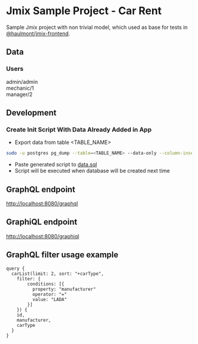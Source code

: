 # Jmix Sample Project - Car Rent
Sample Jmix project with non trivial model, which used as base for tests in 
[@haulmont/jmix-frontend](https://github.com/haulmont/jmix-frontend). 

## Data
### Users
admin/admin<br>
mechanic/1<br>
manager/2

## Development
### Create Init Script With Data Already Added in App
* Export data from table <TABLE_NAME>
```bash
sudo -u postgres pg_dump --table=<TABLE_NAME> --data-only --column-inserts scr-jmix
```
* Paste generated script to [data.sql](src/main/resources/com/company/scr/liquibase/data.sql) 
* Script will be executed when database will be created next time  


## GraphQL endpoint
[http://localhost:8080/graphql]()


## GraphiQL endpoint 
[http://localhost:8080/graphiql]()

## GraphQL filter usage example
```
query {
  carList(limit: 2, sort: "+carType", 
    filter: {
        conditions: [{
          property: "manufacturer"
          operator: "="
          value: "LADA"
        }]
    }) {
    id,
    manufacturer,
    carType
  }
}
```

